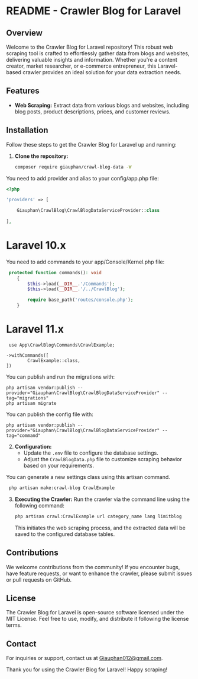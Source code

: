 # README - Crawler Blog for Laravel

## Overview
Welcome to the Crawler Blog for Laravel repository! This robust web scraping tool is crafted to effortlessly gather data from blogs and websites, delivering valuable insights and information. Whether you're a content creator, market researcher, or e-commerce entrepreneur, this Laravel-based crawler provides an ideal solution for your data extraction needs.

## Features
- **Web Scraping:** Extract data from various blogs and websites, including blog posts, product descriptions, prices, and customer reviews.


## Installation
Follow these steps to get the Crawler Blog for Laravel up and running:

1. **Clone the repository:**
    ```bash
    composer require giauphan/crawl-blog-data -W
    ```

You need to add provider and alias to your config/app.php file:
```php
<?php

'providers' => [     

    Giauphan\CrawlBlog\CrawlBlogDataServiceProvider::class  
  
],
```
# Laravel 10.x
You need to add commands  to your app/Console/Kernel.php file:
```php
 protected function commands(): void
    {
        $this->load(__DIR__.'/Commands');
        $this->load(__DIR__.'/../CrawlBlog');

        require base_path('routes/console.php');
    }
```
# Laravel 11.x
```
 use App\CrawlBlog\Commands\CrawlExample;

->withCommands([
        CrawlExample::class,
])
```

You can publish and run the migrations with:
```
php artisan vendor:publish --provider="Giauphan\CrawlBlog\CrawlBlogDataServiceProvider" --tag="migrations"
php artisan migrate
```

You can publish the config file with:
```
php artisan vendor:publish --provider="Giauphan\CrawlBlog\CrawlBlogDataServiceProvider" --tag="command"
```

2. **Configuration:**
    - Update the `.env` file to configure the database settings.
    - Adjust the `CrawlBlogData.php` file to customize scraping behavior based on your requirements.

You can generate a new settings class using this artisan command.
```bash
 php artisan make:crawl-blog CrawlExample
```

3. **Executing the Crawler:**
    Run the crawler via the command line using the following command:
    ```bash
    php artisan crawl:CrawlExample url category_name lang limitblog
    ```
    This initiates the web scraping process, and the extracted data will be saved to the configured database tables.

## Contributions
We welcome contributions from the community! If you encounter bugs, have feature requests, or want to enhance the crawler, please submit issues or pull requests on GitHub.

## License
The Crawler Blog for Laravel is open-source software licensed under the MIT License. Feel free to use, modify, and distribute it following the license terms.

## Contact
For inquiries or support, contact us at Giauphan012@gmail.com.

Thank you for using the Crawler Blog for Laravel! Happy scraping!
